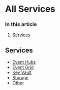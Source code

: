 # All Services

<main id="main" role="main" class="content " data-bi-name="content" lang="en-us" dir="ltr">

<nav id="center-doc-outline" class="doc-outline is-hidden-desktop" data-bi-name="intopic toc" role="navigation" aria-label="On page navigation">
  <h3>In this article</h3>
<ol><li><a href="#services">Services</a></li></ol></nav><h2 id="services" class="heading-anchor"><a class="anchor-link docon docon-link" href="#services" aria-labelledby="services"></a>Services</h2>
<div class="has-margin-top-extra-large has-margin-bottom-extra-large">
    <ul class="has-three-text-columns has-margin-left-none">
            <li class="has-three-text-columns-list-items is-unstyled">	
                <a href="/javascript/api/overview/azure/event-hub?view=azure-node-legacy" data-linktype="relative-path"> Event Hubs </a>
            </li>
            <li class="has-three-text-columns-list-items is-unstyled">	
                <a href="/javascript/api/overview/azure/eventgrid?view=azure-node-legacy" data-linktype="relative-path"> Event Grid </a>
            </li>
            <li class="has-three-text-columns-list-items is-unstyled">	
                <a href="/javascript/api/preview-docs/overview/azure/key-vault/key-vault-index?view=az-js-keyvault-v3" data-linktype="relative-path"> Key Vault </a>
            </li>
            <li class="has-three-text-columns-list-items is-unstyled">	
                <a href="/javascript/api/overview/azure/storage-overview?view=az-js-storage-v10" data-linktype="relative-path"> Storage </a>
            </li>
            <li class="has-three-text-columns-list-items is-unstyled">	
                <a href="/javascript/api/overview/azure/other?view=azure-node-legacy" data-linktype="relative-path"> Other </a>
            </li>
    </ul>
</div>
</main>
